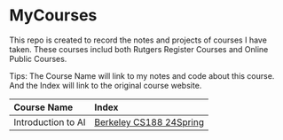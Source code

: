 # MyCourses

This repo is created to record the notes and projects of courses I have taken. These courses includ both Rutgers Register Courses and Online Public Courses.

Tips: 
The Course Name will link to my notes and code about this course.
And the Index will link to the original course website.

| Course Name | Index |
|:-------|:-------|
| Introduction to AI | [Berkeley CS188 24Spring](https://inst.eecs.berkeley.edu/~cs188/sp24/) |
